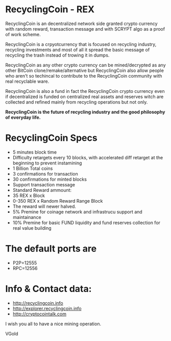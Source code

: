 RecyclingCoin - REX 
======= 
RecyclingCoin is an decentralized network side granted crypto currency with random reward, transaction message and with SCRYPT algo as a proof of work scheme. 

RecyclingCoin is a crpyotcurrency that is focused on recycling industry, recycling investments and most of all it spread the basic message of recycling the trash instead of trowing it in dumps. 

RecyclingCoin as any other crypto currency can be mined/decrypted as any other BitCoin clone/remake/alternative but RecyclingCoin also allow people who aren't so techincal to contribute 
to the RecyclingCoin community with real recyclable ware. 

RecyclingCoin is also a fund in fact the RecyclingCoin crypto currency even if decentralized is funded on centralized real assets and reserves witch are collected and refined mainly from recycling operations but not only. 

**RecyclingCoin is the future of recycling industry and the good philosophy of everyday life.** 

RecyclingCoin Specs 
======= 
* 5 minutes block time 
* Difficulty retargets every 10 blocks, with accelerated diff retarget at the beginning to prevent instamining 
* 1 Billion Total coins 
* 3 confirmations for transaction 
* 30 confirmations for minted blocks 
* Support transaction message 
* Standard Reward ammount: 
* 35 REX x Block 
* 0-350 REX x Random Reward Range Block 
* The reward will newer halved. 
* 5% Premine for coinage network and infrastrucu support and maintainance 
* 10% Premine for basic FUND liquidity and fund reserves collection for real value building 

The default ports are 
======= 
* P2P=12555 
* RPC=12556 

Info & Contact data: 
======= 
* http://recyclingcoin.info 
* http://explorer.recyclingcoin.info 
* http://cryptocointalk.com 

I wish you all to have a nice mining operation. 

VGold
